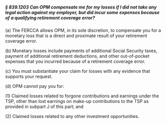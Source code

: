##### § 839.1203 Can OPM compensate me for my losses if I did not take any legal action against my employer, but did incur some expenses because of a qualifying retirement coverage error? #####

(a) The FERCCA allows OPM, in its sole discretion, to compensate you for a monetary loss that is a direct and proximate result of your retirement coverage error.

(b) Monetary losses include payments of additional Social Security taxes, payment of additional retirement deductions, and other out-of-pocket expenses that you incurred because of a retirement coverage error.

(c) You must substantiate your claim for losses with any evidence that supports your request.

(d) OPM cannot pay you for:

(1) Claimed losses related to forgone contributions and earnings under the TSP, other than lost earnings on make-up contributions to the TSP as provided in subpart J of this part; and

(2) Claimed losses related to any other investment opportunities.